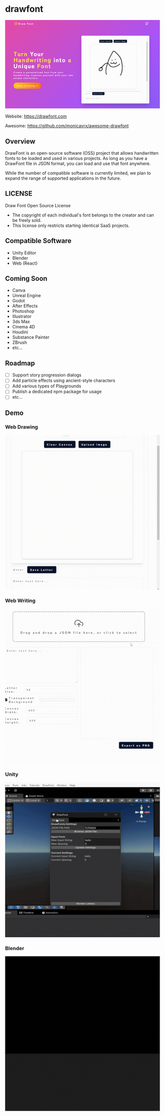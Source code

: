 # drawfont

![image images/drawFontLp.png](images/drawfontLp.png)

Website: https://drawfont.com

Awesome: https://github.com/monicavrx/awesome-drawfont

## Overview

DrawFont is an open-source software (OSS) project that allows handwritten fonts to be loaded and used in various projects.
As long as you have a DrawFont file in JSON format, you can load and use that font anywhere.

While the number of compatible software is currently limited, we plan to expand the range of supported applications in the future.

## LICENSE

Draw Font Open Source License
- The copyright of each individual's font belongs to the creator and can be freely sold.
- This license only restricts starting identical SaaS projects.

## Compatible Software

- Unity Editor
- Blender
- Web (React)

## Coming Soon

- Canva
- Unreal Engine
- Godot
- After Effects
- Photoshop
- Illustrator
- 3ds Max
- Cinema 4D
- Houdini
- Substance Painter
- ZBrush
- etc...


## Roadmap

- [ ] Support story progression dialogs
- [ ] Add particle effects using ancient-style characters
- [ ] Add various types of Playgrounds
- [ ] Publish a dedicated npm package for usage
- [ ] etc...

## Demo

### Web Drawing
![image images/demoDrawing.gif](images/demoDrawing.gif)

### Web Writing
![image images/demoWriting.gif](images/demoWriting.gif)

### Unity
![image images/demoUnity.gif](images/demoUnity.gif)

### Blender
![image images/demoBlender.gif](images/demoBlender.gif)

